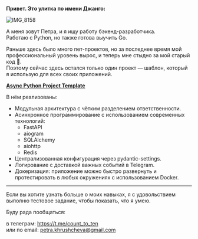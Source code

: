 **Привет. Это улитка по имени Джанго:**
  
![IMG_8158](https://github.com/petra-khrushcheva/django_the_snail/assets/107405352/d81ba6d1-cdcf-4dd8-8e12-fd78490e6254)
  
А меня зовут Петра, и я ищу работу бэкенд-разработчика.  
Работаю с Python, но также готова выучить Go.  

Раньше здесь было много пет-проектов, но за последнее время мой профессиональный уровень вырос, и теперь мне стыдно за мой старый код 😬.  
Поэтому сейчас здесь остался только один проект — шаблон, который я использую для всех своих приложений.  

**[Async Python Project Template](https://github.com/petra-khrushcheva/base_project)**
  
В нём реализованы:

- Модульная архитектура с чётким разделением ответственности.  
- Асинхронное программирование с использованием современных технологий:
  - FastAPI
  - aiogram
  - SQLAlchemy
  - aiohttp
  - Redis  
- Централизованная конфигурация через pydantic-settings.  
- Логирование с доставкой важных событий в Telegram.  
- Докеризация: приложение можно быстро развернуть и протестировать в любых окружениях с использованием Docker.

---
Если вы хотите узнать больше о моих навыках, я с удовольствием выполню тестовое задание, чтобы показать, что я умею.  

Буду рада пообщаться:

в телеграм: https://t.me/count_to_ten  
или по email: petra.khrushcheva@gmail.com
